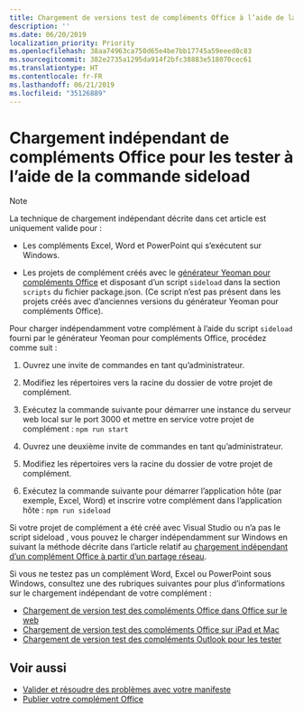 ```yaml
---
title: Chargement de versions test de compléments Office à l’aide de la commande sideload
description: ''
ms.date: 06/20/2019
localization_priority: Priority
ms.openlocfilehash: 38aa74963ca750d65e4be7bb17745a59eeed0c83
ms.sourcegitcommit: 382e2735a1295da914f2bfc38883e518070cec61
ms.translationtype: HT
ms.contentlocale: fr-FR
ms.lasthandoff: 06/21/2019
ms.locfileid: "35126889"
---
```

# <a name="sideload-office-add-ins-for-testing-using-the-sideload-command"></a>Chargement indépendant de compléments Office pour les tester à l’aide de la commande sideload
 
> [!NOTE]
> La technique de chargement indépendant décrite dans cet article est uniquement valide pour :
> 
> - Les compléments Excel, Word et PowerPoint qui s’exécutent sur Windows.
> 
> - Les projets de complément créés avec le [générateur Yeoman pour compléments Office](https://github.com/OfficeDev/generator-office) et disposant d’un script `sideload` dans la section `scripts` du fichier package.json. (Ce script n’est pas présent dans les projets créés avec d’anciennes versions du générateur Yeoman pour compléments Office).
 
Pour charger indépendamment votre complément à l’aide du script `sideload` fourni par le générateur Yeoman pour compléments Office, procédez comme suit :

1. Ouvrez une invite de commandes en tant qu’administrateur.

2. Modifiez les répertoires vers la racine du dossier de votre projet de complément.

3. Exécutez la commande suivante pour démarrer une instance du serveur web local sur le port 3000 et mettre en service votre projet de complément : `npm run start`

4. Ouvrez une deuxième invite de commandes en tant qu’administrateur.

5. Modifiez les répertoires vers la racine du dossier de votre projet de complément.

6. Exécutez la commande suivante pour démarrer l’application hôte (par exemple, Excel, Word) et inscrire votre complément dans l’application hôte : `npm run sideload`

Si votre projet de complément a été créé avec Visual Studio ou n’a pas le script sideload , vous pouvez le charger indépendamment sur Windows en suivant la méthode décrite dans l’article relatif au [chargement indépendant d’un complément Office à partir d’un partage réseau](create-a-network-shared-folder-catalog-for-task-pane-and-content-add-ins.md).

Si vous ne testez pas un complément Word, Excel ou PowerPoint sous Windows, consultez une des rubriques suivantes pour plus d’informations sur le chargement indépendant de votre complément :
 
- [Chargement de version test des compléments Office dans Office sur le web](sideload-office-add-ins-for-testing.md)
- [Chargement de version test des compléments Office sur iPad et Mac](sideload-an-office-add-in-on-ipad-and-mac.md)
- [Chargement de version test des compléments Outlook pour les tester](/outlook/add-ins/sideload-outlook-add-ins-for-testing)

## <a name="see-also"></a>Voir aussi

- [Valider et résoudre des problèmes avec votre manifeste](troubleshoot-manifest.md)
- [Publier votre complément Office](../publish/publish.md)
